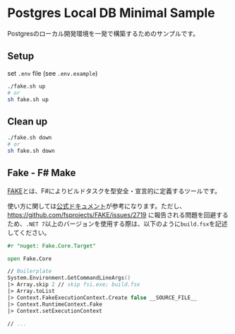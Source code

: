 # Postgres Local DB Minimal Sample

Postgresのローカル開発環境を一発で構築するためのサンプルです。

## Setup
set `.env` file (see `.env.example`)

```sh
./fake.sh up
# or
sh fake.sh up
``` 

## Clean up
```sh
./fake.sh down
# or
sh fake.sh down
``` 

## Fake - F# Make
[FAKE](https://fake.build/)とは、F#によりビルドタスクを型安全・宣言的に定義するツールです。

使い方に関しては[公式ドキュメント](https://fake.build/guide/getting-started.html)が参考になります。ただし、https://github.com/fsprojects/FAKE/issues/2719 に報告される問題を回避するため、`.NET 7`以上のバージョンを使用する際は、以下のように`build.fsx`を記述してください。

```fsharp
#r "nuget: Fake.Core.Target"

open Fake.Core

// Boilerplate
System.Environment.GetCommandLineArgs()
|> Array.skip 2 // skip fsi.exe; build.fsx
|> Array.toList
|> Context.FakeExecutionContext.Create false __SOURCE_FILE__
|> Context.RuntimeContext.Fake
|> Context.setExecutionContext

// ...
```
